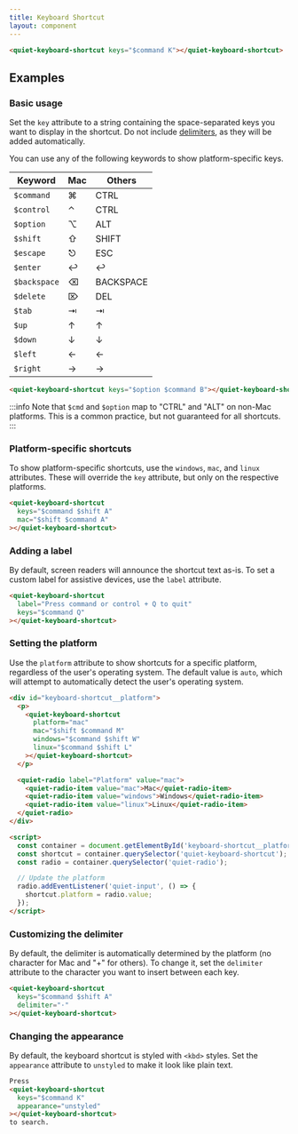 ```yaml
---
title: Keyboard Shortcut
layout: component
---
```


```html {.example}
<quiet-keyboard-shortcut keys="$command K"></quiet-keyboard-shortcut>
```

## Examples

### Basic usage

Set the `key` attribute to a string containing the space-separated keys you want to display in the shortcut. Do not include [delimiters](#customizing-the-delimiter), as they will be added automatically.

You can use any of the following keywords to show platform-specific keys.

| Keyword      | Mac | Others    |
|--------------|-----|-----------|
| `$command`   | ⌘   | CTRL      |
| `$control`   | ⌃   | CTRL      |
| `$option`    | ⌥   | ALT       |
| `$shift`     | ⇧   | SHIFT     |
| `$escape`    | ⎋   | ESC       |
| `$enter`     | ↩   | ↩         |
| `$backspace` | ⌫   | BACKSPACE |
| `$delete`    | ⌦   | DEL       |
| `$tab`       | ⇥   | ⇥         |
| `$up`        | ↑   | ↑         |
| `$down`      | ↓   | ↓         |
| `$left`      | ←   | ←         |
| `$right`     | →   | →         |

```html {.example}
<quiet-keyboard-shortcut keys="$option $command B"></quiet-keyboard-shortcut>
```

:::info
Note that `$cmd` and `$option` map to "CTRL" and "ALT" on non-Mac platforms. This is a common practice, but not guaranteed for all shortcuts.
:::

### Platform-specific shortcuts

To show platform-specific shortcuts, use the `windows`, `mac`, and `linux` attributes. These will override the `key` attribute, but only on the respective platforms.

```html {.example}
<quiet-keyboard-shortcut
  keys="$command $shift A"
  mac="$shift $command A"
></quiet-keyboard-shortcut>
```

### Adding a label

By default, screen readers will announce the shortcut text as-is. To set a custom label for assistive devices, use the `label` attribute.

```html {.example}
<quiet-keyboard-shortcut
  label="Press command or control + Q to quit"
  keys="$command Q"
></quiet-keyboard-shortcut>
```

### Setting the platform

Use the `platform` attribute to show shortcuts for a specific platform, regardless of the user's operating system. The default value is `auto`, which will attempt to automatically detect the user's operating system.

```html {.example}
<div id="keyboard-shortcut__platform">
  <p>
    <quiet-keyboard-shortcut 
      platform="mac"
      mac="$shift $command M"
      windows="$command $shift W"
      linux="$command $shift L"
    ></quiet-keyboard-shortcut>
  </p>

  <quiet-radio label="Platform" value="mac">
    <quiet-radio-item value="mac">Mac</quiet-radio-item>
    <quiet-radio-item value="windows">Windows</quiet-radio-item>
    <quiet-radio-item value="linux">Linux</quiet-radio-item>
  </quiet-radio>
</div>

<script>
  const container = document.getElementById('keyboard-shortcut__platform');
  const shortcut = container.querySelector('quiet-keyboard-shortcut');
  const radio = container.querySelector('quiet-radio');

  // Update the platform
  radio.addEventListener('quiet-input', () => {
    shortcut.platform = radio.value;
  });
</script>
```

### Customizing the delimiter

By default, the delimiter is automatically determined by the platform (no character for Mac and "+" for others). To change it, set the `delimiter` attribute to the character you want to insert between each key.

```html {.example}
<quiet-keyboard-shortcut 
  keys="$command $shift A" 
  delimiter="·"
></quiet-keyboard-shortcut>
```

### Changing the appearance

By default, the keyboard shortcut is styled with `<kbd>` styles. Set the `appearance` attribute to `unstyled` to make it look like plain text.

```html {.example}
Press 
<quiet-keyboard-shortcut 
  keys="$command K"
  appearance="unstyled"
></quiet-keyboard-shortcut>
to search.
```
